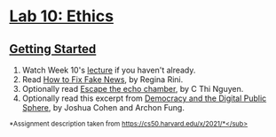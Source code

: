 [Lab 10: Ethics](https://cs50.harvard.edu/x/2021/labs/10/#lab-10-ethics)
========================================================================

[Getting Started](https://cs50.harvard.edu/x/2021/labs/10/#getting-started)
---------------------------------------------------------------------------

1.  Watch Week 10's [lecture](https://cs50.harvard.edu/x/2021/weeks/10/) if you haven't already.
2.  Read [How to Fix Fake News](https://cs50.harvard.edu/x/2021/labs/10/fakenews.pdf), by Regina Rini.
3.  Optionally read [Escape the echo chamber](https://cs50.harvard.edu/x/2021/labs/10/chamber.pdf), by C Thi Nguyen.
4.  Optionally read this excerpt from [Democracy and the Digital Public Sphere](https://cs50.harvard.edu/x/2021/labs/10/cohenfung.pdf), by Joshua Cohen and Archon Fung.

<sub>*Assignment description taken from https://cs50.harvard.edu/x/2021/*</sub>
